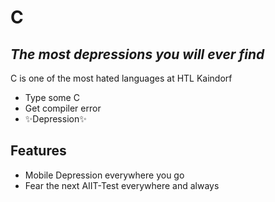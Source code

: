 # C
## _The most depressions you will ever find_

C is one of the most hated languages at HTL Kaindorf

- Type some C
- Get compiler error
- ✨Depression✨

## Features

- Mobile Depression everywhere you go
- Fear the next AIIT-Test everywhere and always
